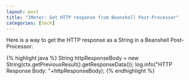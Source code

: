 ```yaml
---
layout: post
title: "JMeter: Get HTTP response from Beanshell Post-Processor"
categories: [tech]
---
```

Here is a way to get the HTTP response as a String in a Beanshell Post-Processor:

{% highlight java %}
String httpResponseBody = new String(ctx.getPreviousResult().getResponseData());
log.info("HTTP Response Body: "+httpResponseBody);
{% endhighlight %}
